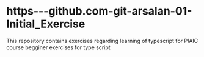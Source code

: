 # https---github.com-git-arsalan-01-Initial_Exercise
This repository contains exercises regarding learning of typescript for PIAIC course
begginer exercises for type script
